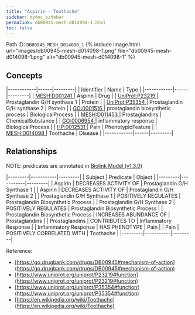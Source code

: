 ```yaml
---
title: "Aspirin - Toothache"
sidebar: mydoc_sidebar
permalink: db00945-mesh-d014098-1.html
toc: false 
---
```



Path ID: `DB00945_MESH_D014098_1`
{% include image.html url="images/db00945-mesh-d014098-1.png" file="db00945-mesh-d014098-1.png" alt="db00945-mesh-d014098-1" %}

## Concepts

|------------|------|---------|
| Identifier | Name | Type    |
|------------|------|---------|
| <a href="https://identifiers.org/MESH:D001241">MESH:D001241 </a> | Aspirin | Drug |
| <a href="https://identifiers.org/UniProt:P23219">UniProt:P23219 </a> | Prostaglandin G/H synthase 1 | Protein |
| <a href="https://identifiers.org/UniProt:P35354">UniProt:P35354 </a> | Prostaglandin G/H synthase 2 | Protein |
| <a href="https://identifiers.org/GO:0001516">GO:0001516 </a> | prostaglandin biosynthetic process | BiologicalProcess |
| <a href="https://identifiers.org/MESH:D011453">MESH:D011453 </a> | Prostaglandins | ChemicalSubstance |
| <a href="https://identifiers.org/GO:0006954">GO:0006954 </a> | inflammatory response | BiologicalProcess |
| <a href="https://identifiers.org/HP:0012531">HP:0012531 </a> | Pain | PhenotypicFeature |
| <a href="https://identifiers.org/MESH:D014098">MESH:D014098 </a> | Toothache | Disease |
|------------|------|---------|

## Relationships


NOTE: predicates are annotated in <a href="https://github.com/biolink/biolink-model/releases/tag/v1.3.0">Biolink Model (v1.3.0)</a>

|---------|-----------|---------|
| Subject | Predicate | Object  |
|---------|-----------|---------|
| Aspirin | DECREASES ACTIVITY OF | Prostaglandin G/H Synthase 1 |
| Aspirin | DECREASES ACTIVITY OF | Prostaglandin G/H Synthase 2 |
| Prostaglandin G/H Synthase 1 | POSITIVELY REGULATES | Prostaglandin Biosynthetic Process |
| Prostaglandin G/H Synthase 2 | POSITIVELY REGULATES | Prostaglandin Biosynthetic Process |
| Prostaglandin Biosynthetic Process | INCREASES ABUNDANCE OF | Prostaglandins |
| Prostaglandins | CONTRIBUTES TO | Inflammatory Response |
| Inflammatory Response | HAS PHENOTYPE | Pain |
| Pain | POSITIVELY CORRELATED WITH | Toothache |
|---------|-----------|---------|

Reference: 
  - [https://go.drugbank.com/drugs/DB00945#mechanism-of-action](https://go.drugbank.com/drugs/DB00945#mechanism-of-action)
  - [https://www.uniprot.org/uniprot/P23219#function](https://www.uniprot.org/uniprot/P23219#function)
  - [https://www.uniprot.org/uniprot/P35354#function](https://www.uniprot.org/uniprot/P35354#function)
  - [https://en.wikipedia.org/wiki/Toothache](https://en.wikipedia.org/wiki/Toothache)
